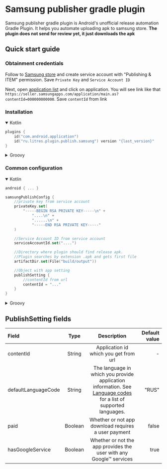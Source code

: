 # Samsung publisher gradle plugin

Samsung publisher gradle plugin is Android's unofficial release automation Gradle Plugin.
It helps you automate uploading apk to samsung store. **The plugin does not send for review yet, it just downloads the apk**


## Quick start guide

### Obtainment credentials
Follow to [Samsung store](https://developer.samsung.com/galaxy-store/galaxy-store-developer-api/create-an-access-token.html#Create-a-service-account) and create service account with "Publishing & ITEM" permission.
Save `Private Key` and `Service Account ID`

Next, open [application list](https://seller.samsungapps.com/main/sellerMain.as) and click on application.
You will see link like that `https://seller.samsungapps.com/application/main.as?contentId=000000000000`.
Save `contentId` from link

### Installation
<details open><summary>Kotlin</summary>

```kt
plugins {
    id("com.android.application")
    id("ru.litres.plugin.publish.samsung") version "{last_version}"
}
```

</details>

<details><summary>Groovy</summary>

```groovy
plugins {
    id 'com.android.application'
    id 'ru.litres.plugin.publish.samsung' version '{last_version}'
}
```

</details>

### Common configuration
<details open><summary>Kotlin</summary>

```kt
android { ... }

samsungPublishConfig {
    //private key from service account
    privateKey.set(
        "-----BEGIN RSA PRIVATE KEY-----\n" +
            "....\n" +
            "......\n" +
            "-----END RSA PRIVATE KEY-----"
    )

    //Service Account ID from service account
    serviceAccountId.set("....")

    //Directory where plugin should find release apk.
    //Plugin searches by extension .apk and gets first file
    artifactDir.set(File("build/output"))

    //Object with app setting
    publishSetting {
        //contentId from url
        contentId = "..."
    }
}
```
</details>

<details><summary>Groovy</summary>

```groovy
android { ... }

samsungPublishConfig {
    //private key from service account
    privateKey.set(
        "-----BEGIN RSA PRIVATE KEY-----\n" +
            "....\n" +
            "......\n" +
            "-----END RSA PRIVATE KEY-----"
    )

    //Service Account ID from service account
    artifactDir.set(file("./build/output"))

    //Directory where plugin should find release apk.
    //Plugin searches by extension .apk and gets first file
    serviceAccountId.set("....")

    //Object with app setting
    publishSetting {
        //contentId from url
        contentId = "..."
    }
}
```
</details>

## PublishSetting fields


| Field |  Type   |                                                Description                                                   | Default value |
| :---   |:-------:|:------------------------------------------------------------------------------------------------------------------:|--------------:|
| contentId | String  |                                         Application id which you get from url                                      |             - |
| defaultLanguageCode  | String  |  The language in which you provide application information. See [Language codes](https://developer.samsung.com/galaxy-store/galaxy-store-developer-api/content-publish-api-reference.html#publish-content-api-added-language-codes) for a list of supported languages.  |           "RUS" |
| paid  | Boolean |  Whether or not app download requires a user payment    |         false |
| hasGoogleService  | Boolean |  Whether or not the app provides the user with any Google™ services    |          true |
